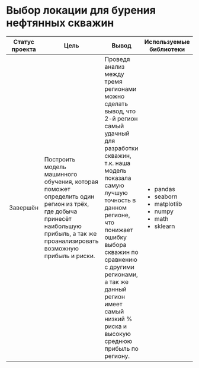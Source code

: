 # Выбор локации для бурения нефтянных скважин

Статус проекта | Цель | Вывод | Используемые библиотеки
------------- |---------------- | ---------------- | -----------------------
Завершён | Построить модель машинного обучения, которая поможет определить один регион из трёх, где добыча принесёт наибольшую прибыль, а так же проанализировать возможную прибыль и риски. | Проведя анализ между тремя регионами можно сделать вывод, что 2-й регион самый удачный для разработки скважин, т.к. наша модель показала самую лучшую точность в данном регионе, что понижает ошибку выбора скважин по сравнению с другими регионами, а так же данный регион имеет самый низкий % риска и высокую среднюю прибыль по региону. | <ul><li>pandas</li><li>seaborn</li><li>matplotlib</li><li>numpy</li><li>math</li><li>sklearn</li>
